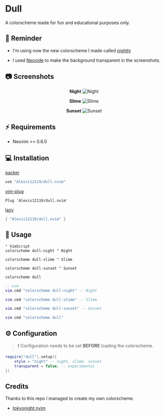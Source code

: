 # Dull

A colorscheme made for fun and educational purposes only.

## 🔔 Reminder

- I'm using now the new colorscheme I made called [nightly](https://github.com/Alexis12119/nightly.nvim)
* I used [Neovide](https://github.com/neovide/neovide) to make the background transparent in the screenshots.

## 📷 Screenshots

<div align="center">

**Night**
![Night](https://user-images.githubusercontent.com/74944536/210137844-8666c857-59a7-4295-8e5c-8f835d679184.png)

**Slime**
![Slime](https://user-images.githubusercontent.com/74944536/210137853-dc637aea-c8bc-4068-935b-a7cb3b047469.png)

**Sunset**
![Sunset](https://user-images.githubusercontent.com/74944536/210137852-3d4f1e6c-be26-4fd9-9d69-11a798b7476e.png)

</div>

## ⚡️ Requirements

- Neovim >= 0.6.0

## 💻 Installation

[packer](https://github.com/wbthomason/packer.nvim)

```lua
use "Alexis12119/dull.nvim"
```

[vim-plug](https://github.com/junegunn/vim-plug)

```vim
Plug 'Alexis12119/dull.nvim'
```

[lazy](https://github.com/folke/lazy.nvim)

```lua
{ "Alexis12119/dull.nvim" }
```
## 🚀 Usage

```vim
" VimScript
colorscheme dull-night " Night

colorscheme dull-slime " Slime

colorscheme dull-sunset " Sunset

colorscheme dull
```
```lua
-- Lua
vim.cmd "colorscheme dull-night" -- Night

vim.cmd "colorscheme dull-slime" -- Slime

vim.cmd "colorscheme dull-sunset" -- Sunset 

vim.cmd "colorscheme dull"
```

##  ⚙️ Configuration

> ❗️ Configuration needs to be set **BEFORE** loading the colorscheme.

```lua
require("dull").setup({
    style = "night" -- night, slime, sunset
    transparent = false, -- experimental
})
```

## Credits
Thanks to this repo I managed to create my own colorscheme.

* [tokyonight.nvim](https://github.com/folke/tokyonight.nvim)
